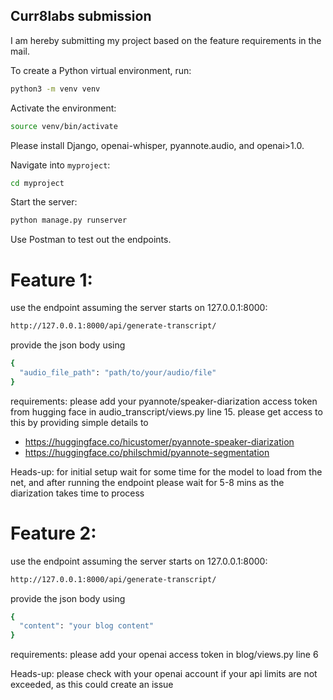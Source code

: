 ## **Curr8labs submission**

I am hereby submitting my project based on the feature requirements in the mail.

To create a Python virtual environment, run:

```bash
python3 -m venv venv
```

Activate the environment:

```bash
source venv/bin/activate
```

Please install Django, openai-whisper, pyannote.audio, and openai>1.0.

Navigate into `myproject`:

```bash
cd myproject
```

Start the server:

```bash
python manage.py runserver
```

Use Postman to test out the endpoints.

# Feature 1:

use the endpoint assuming the server starts on 127.0.0.1:8000:

```bash
http://127.0.0.1:8000/api/generate-transcript/
```

provide the json body using

```bash
{
  "audio_file_path": "path/to/your/audio/file"
}
```

requirements: please add your pyannote/speaker-diarization access token from hugging face in audio_transcript/views.py line 15. please get access to this by providing simple details to
 - https://huggingface.co/hicustomer/pyannote-speaker-diarization
 - https://huggingface.co/philschmid/pyannote-segmentation

Heads-up: for initial setup wait for some time for the model to load from the net, and after running the endpoint please wait for 5-8 mins as the diarization takes time to process


# Feature 2:

use the endpoint assuming the server starts on 127.0.0.1:8000:

```bash
http://127.0.0.1:8000/api/generate-transcript/
```

provide the json body using

```bash
{
  "content": "your blog content"
}
```

requirements: please add your openai access token in blog/views.py line 6

Heads-up: please check with your openai account if your api limits are not exceeded, as this could create an issue

